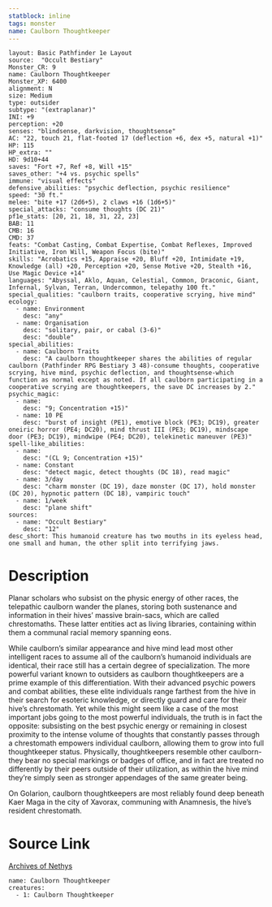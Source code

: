```yaml
---
statblock: inline
tags: monster
name: Caulborn Thoughtkeeper
---
```

```statblock
layout: Basic Pathfinder 1e Layout
source:  "Occult Bestiary"
Monster_CR: 9
name: Caulborn Thoughtkeeper
Monster_XP: 6400
alignment: N
size: Medium
type: outsider
subtype: "(extraplanar)"
INI: +9
perception: +20
senses: "blindsense, darkvision, thoughtsense"
AC: "22, touch 21, flat-footed 17 (deflection +6, dex +5, natural +1)"
HP: 115
HP_extra: ""
HD: 9d10+44
saves: "Fort +7, Ref +8, Will +15"
saves_other: "+4 vs. psychic spells"
immune: "visual effects"
defensive_abilities: "psychic deflection, psychic resilience"
speed: "30 ft."
melee: "bite +17 (2d6+5), 2 claws +16 (1d6+5)"
special_attacks: "consume thoughts (DC 21)"
pf1e_stats: [20, 21, 18, 31, 22, 23]
BAB: 11
CMB: 16
CMD: 37
feats: "Combat Casting, Combat Expertise, Combat Reflexes, Improved Initiative, Iron Will, Weapon Focus (bite)"
skills: "Acrobatics +15, Appraise +20, Bluff +20, Intimidate +19, Knowledge (all) +20, Perception +20, Sense Motive +20, Stealth +16, Use Magic Device +14"
languages: "Abyssal, Aklo, Aquan, Celestial, Common, Draconic, Giant, Infernal, Sylvan, Terran, Undercommon, telepathy 100 ft."
special_qualities: "caulborn traits, cooperative scrying, hive mind"
ecology:
  - name: Environment
    desc: "any"
  - name: Organisation
    desc: "solitary, pair, or cabal (3-6)"
    desc: "double"
special_abilities:
  - name: Caulborn Traits
    desc: "A caulborn thoughtkeeper shares the abilities of regular caulborn (Pathfinder RPG Bestiary 3 48)-consume thoughts, cooperative scrying, hive mind, psychic deflection, and thoughtsense-which function as normal except as noted. If all caulborn participating in a cooperative scrying are thoughtkeepers, the save DC increases by 2."
psychic_magic:
  - name:
    desc: "9; Concentration +15)"
  - name: 10 PE
    desc: "burst of insight (PE1), emotive block (PE3; DC19), greater oneiric horror (PE4; DC20), mind thrust III (PE3; DC19), mindscape door (PE3; DC19), mindwipe (PE4; DC20), telekinetic maneuver (PE3)"
spell-like_abilities:
  - name:
    desc: "(CL 9; Concentration +15)"
  - name: Constant
    desc: "detect magic, detect thoughts (DC 18), read magic"
  - name: 3/day
    desc: "charm monster (DC 19), daze monster (DC 17), hold monster (DC 20), hypnotic pattern (DC 18), vampiric touch"
  - name: 1/week
    desc: "plane shift"
sources:
  - name: "Occult Bestiary"
    desc: "12"
desc_short: This humanoid creature has two mouths in its eyeless head, one small and human, the other split into terrifying jaws.
```
# Description
Planar scholars who subsist on the physic energy of other races, the telepathic caulborn wander the planes, storing both sustenance and information in their hives’ massive brain-sacs, which are called chrestomaths. These latter entities act as living libraries, containing within them a communal racial memory spanning eons.

While caulborn’s similar appearance and hive mind lead most other intelligent races to assume all of the caulborn’s humanoid individuals are identical, their race still has a certain degree of specialization. The more powerful variant known to outsiders as caulborn thoughtkeepers are a prime example of this differentiation. With their advanced psychic powers and combat abilities, these elite individuals range farthest from the hive in their search for esoteric knowledge, or directly guard and care for their hive’s chrestomath. Yet while this might seem like a case of the most important jobs going to the most powerful individuals, the truth is in fact the opposite: subsisting on the best psychic energy or remaining in closest proximity to the intense volume of thoughts that constantly passes through a chrestomath empowers individual caulborn, allowing them to grow into full thoughtkeeper status. Physically, thoughtkeepers resemble other caulborn-they bear no special markings or badges of office, and in fact are treated no differently by their peers outside of their utilization, as within the hive mind they’re simply seen as stronger appendages of the same greater being.

On Golarion, caulborn thoughtkeepers are most reliably found deep beneath Kaer Maga in the city of Xavorax, communing with Anamnesis, the hive’s resident chrestomath.
# Source Link
[Archives of Nethys](https://aonprd.com/MonsterDisplay.aspx?ItemName=Caulborn%20Thoughtkeeper)
```encounter-table
name: Caulborn Thoughtkeeper
creatures:
  - 1: Caulborn Thoughtkeeper
```
